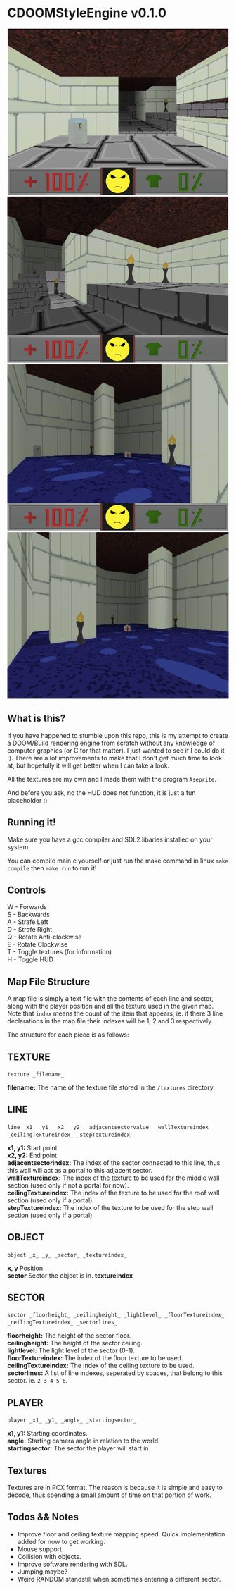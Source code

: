 # CDOOMStyleEngine v0.1.0

![alt text](https://raw.githubusercontent.com/davidoberholzer/cdoomstyleengine/master/screenshots/screen1.png)
![alt text](https://raw.githubusercontent.com/davidoberholzer/cdoomstyleengine/master/screenshots/screen2.png)
![alt text](https://raw.githubusercontent.com/davidoberholzer/cdoomstyleengine/master/screenshots/screen3.png)
![alt text](https://raw.githubusercontent.com/davidoberholzer/cdoomstyleengine/master/screenshots/screen4.png)

## What is this?

If you have happened to stumble upon this repo, this is my attempt to create a DOOM/Build rendering engine from scratch without any knowledge of computer graphics (or C for that matter). I just wanted to see if I could do it :). 
There are a lot improvements to make that I don't get much time to look at, but hopefully it will get better when I can take a look.

All the textures are my own and I made them with the program `Aseprite`.

And before you ask, no the HUD does not function, it is just a fun placeholder :)

## Running it!

Make sure you have a gcc compiler and SDL2 libaries installed on your system.

You can compile main.c yourself or just run the make command in linux `make compile` then `make run` to run it!

## Controls

W - Forwards\
S - Backwards\
A - Strafe Left\
D - Strafe Right\
Q - Rotate Anti-clockwise\
E - Rotate Clockwise\
T - Toggle textures (for information)\
H - Toggle HUD

## Map File Structure

A map file is simply a text file with the contents of each line and sector, along with the player position and all the texture used in the given map.
Note that `index` means the count of the item that appears, ie. if there 3 line declarations in the map file their indexes will be 1, 2 and 3 respectively. 

The structure for each piece is as follows:

TEXTURE
-------
`texture _filename_`

**filename:** The name of the texture file stored in the `/textures` directory.

LINE
----     
`line _x1_ _y1_ _x2_ _y2_ _adjacentsectorvalue_ _wallTextureindex_ _ceilingTextureindex_ _stepTextureindex_`

**x1, y1:** Start point\
**x2, y2:** End point\
**adjacentsectorindex:** The index of the sector connected to this line, thus this wall will act as a portal to this adjacent sector.\
**wallTextureindex:** The index of the texture to be used for the middle wall section (used only if not a portal for now).\
**ceilingTextureindex:** The index of the texture to be used for the roof wall section (used only if a portal).\
**stepTextureindex:** The index of the texture to be used for the step wall section (used only if a portal).

OBJECT
------

`object _x_ _y_ _sector_ _textureindex_`

**x, y** Position\
**sector** Sector the object is in.
**textureindex** 

SECTOR
------
`sector _floorheight_ _ceilingheight_ _lightlevel_ _floorTextureindex_ _ceilingTextureindex_ _sectorlines_`

**floorheight:** The height of the sector floor.\
**ceilingheight:** The height of the sector ceiling.\
**lightlevel:** The light level of the sector (0-1).\
**floorTextureindex:** The index of the floor texture to be used.\
**ceilingTextureindex:** The index of the ceiling texture to be used.\
**sectorlines:** A list of line indexes, seperated by spaces, that belong to this sector. ie. `2 3 4 5 6`.

PLAYER
------
`player _x1_ _y1_ _angle_ _startingsector_`

**x1, y1:** Starting coordinates.\
**angle:** Starting camera angle in relation to the world.\
**startingsector:** The sector the player will start in.

## Textures

Textures are in PCX format. The reason is because it is simple and easy to decode, thus spending a small amount of time on that portion of work.

## Todos && Notes

* Improve floor and ceiling texture mapping speed. Quick implementation added for now to get working.
* Mouse support.
* Collision with objects.
* Improve software rendering with SDL.
* Jumping maybe?
* Weird RANDOM standstill when sometimes entering a different sector.